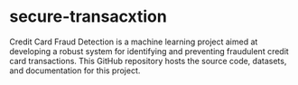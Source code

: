# secure-transacxtion
Credit Card Fraud Detection is a machine learning project aimed at developing a robust system for identifying and preventing fraudulent credit card transactions. This GitHub repository hosts the source code, datasets, and documentation for this project.
